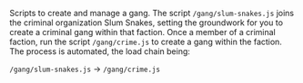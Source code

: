 Scripts to create and manage a gang.  The script `/gang/slum-snakes.js` joins
the criminal organization Slum Snakes, setting the groundwork for you to
create a criminal gang within that faction.  Once a member of a criminal
faction, run the script `/gang/crime.js` to create a gang within the faction.
The process is automated, the load chain being:

`/gang/slum-snakes.js` -> `/gang/crime.js`
